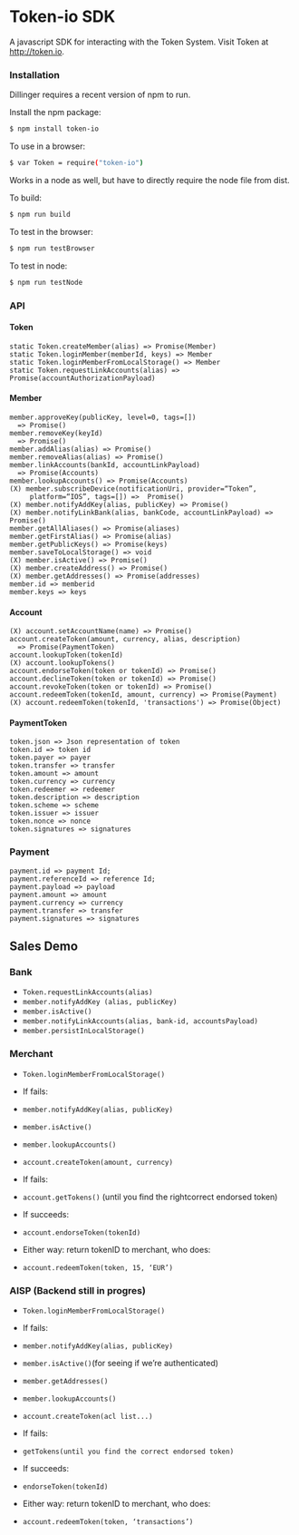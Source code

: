 # Token-io SDK

A javascript SDK for interacting with the Token System. Visit Token at http://token.io.

### Installation

Dillinger requires a recent version of npm to run.

Install the npm package:

```sh
$ npm install token-io
```

To use in a browser:

```sh
$ var Token = require("token-io")
```

Works in a node as well, but have to directly require the node file from dist.

To build:
```sh
$ npm run build
```

To test in the browser:
```sh
$ npm run testBrowser
```

To test in node:
```sh
$ npm run testNode
```

### API

#### Token
```
static Token.createMember(alias) => Promise(Member)
static Token.loginMember(memberId, keys) => Member
static Token.loginMemberFromLocalStorage() => Member
static Token.requestLinkAccounts(alias) => Promise(accountAuthorizationPayload)
```

#### Member
```
member.approveKey(publicKey, level=0, tags=[])
  => Promise()
member.removeKey(keyId)
  => Promise()
member.addAlias(alias) => Promise()
member.removeAlias(alias) => Promise()
member.linkAccounts(bankId, accountLinkPayload)
  => Promise(Accounts)
member.lookupAccounts() => Promise(Accounts)
(X) member.subscribeDevice(notificationUri, provider=“Token”,
     platform=“IOS”, tags=[]) =>  Promise()
(X) member.notifyAddKey(alias, publicKey) => Promise()
(X) member.notifyLinkBank(alias, bankCode, accountLinkPayload) => Promise()
member.getAllAliases() => Promise(aliases)
member.getFirstAlias() => Promise(alias)
member.getPublicKeys() => Promise(keys)
member.saveToLocalStorage() => void
(X) member.isActive() => Promise()
(X) member.createAddress() => Promise()
(X) member.getAddresses() => Promise(addresses)
member.id => memberid
member.keys => keys
```

#### Account
```
(X) account.setAccountName(name) => Promise()
account.createToken(amount, currency, alias, description)
  => Promise(PaymentToken)
account.lookupToken(tokenId)
(X) account.lookupTokens()
account.endorseToken(token or tokenId) => Promise()
account.declineToken(token or tokenId) => Promise()
account.revokeToken(token or tokenId) => Promise()
account.redeemToken(tokenId, amount, currency) => Promise(Payment)
(X) account.redeemToken(tokenId, 'transactions') => Promise(Object)
```

#### PaymentToken
```
token.json => Json representation of token
token.id => token id
token.payer => payer
token.transfer => transfer
token.amount => amount
token.currency => currency
token.redeemer => redeemer
token.description => description
token.scheme => scheme
token.issuer => issuer
token.nonce => nonce
token.signatures => signatures
```
### Payment
```
payment.id => payment Id;
payment.referenceId => reference Id;
payment.payload => payload
payment.amount => amount
payment.currency => currency
payment.transfer => transfer
payment.signatures => signatures
```

## Sales Demo

### Bank
* ```Token.requestLinkAccounts(alias)```
* ```member.notifyAddKey (alias, publicKey)```
* ```member.isActive()```
* ```member.notifyLinkAccounts(alias, bank-id, accountsPayload)```
* ```member.persistInLocalStorage()```

### Merchant
* ```Token.loginMemberFromLocalStorage()```
* If fails:
* ```member.notifyAddKey(alias, publicKey)```


* ```member.isActive()```
* ```member.lookupAccounts()```
* ```account.createToken(amount, currency)```
* If fails:
* ```account.getTokens()``` (until you find the rightcorrect endorsed token)
* If succeeds:
* ```account.endorseToken(tokenId)```


* Either way: return tokenID to merchant, who does:
* ```account.redeemToken(token, 15, ‘EUR’)```

### AISP (Backend still in progres)
* ```Token.loginMemberFromLocalStorage()```
* If fails:
* ```member.notifyAddKey(alias, publicKey)```
* ```member.isActive()```(for seeing if we’re authenticated)
* ```member.getAddresses()```
* ```member.lookupAccounts()```
* ```account.createToken(acl list...)```
* If fails:
* ```getTokens(until you find the correct endorsed token)```
* If succeeds:
* ```endorseToken(tokenId)```


* Either way: return tokenID to merchant, who does:
* ```account.redeemToken(token, ‘transactions’)```
